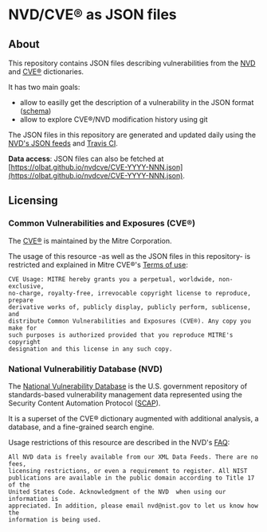 # NVD/CVE® as JSON files


## About
This repository contains JSON files describing vulnerabilities from the [NVD](https://nvd.nist.gov/general/faq) and [CVE®](https://cve.mitre.org/about/faqs.html) dictionaries.

It has two main goals:
- allow to easilly get the description of a vulnerability in the JSON format ([schema](https://scap.nist.gov/schema/nvd/feed/0.1/nvd_cve_feed_json_0.1_beta.schema))
- allow to explore CVE®/NVD modification history using git

The JSON files in this repository are generated and updated daily using the [NVD's JSON feeds](https://nvd.nist.gov/vuln/data-feeds) and [Travis CI](https://docs.travis-ci.com/user/cron-jobs/).

__Data access__: JSON files can also be fetched at [https://olbat.github.io/nvdcve/CVE-YYYY-NNN.json](https://olbat.github.io/nvdcve/CVE-YYYY-NNN.json).


## Licensing
### Common Vulnerabilities and Exposures (CVE®)
The [CVE®](https://cve.mitre.org/) is maintained by the Mitre Corporation.

The usage of this resource -as well as the JSON files in this repository- is restricted and explained in Mitre CVE®'s [Terms of use](https://cve.mitre.org/about/termsofuse.html):
```
CVE Usage: MITRE hereby grants you a perpetual, worldwide, non-exclusive,
no-charge, royalty-free, irrevocable copyright license to reproduce, prepare
derivative works of, publicly display, publicly perform, sublicense, and
distribute Common Vulnerabilities and Exposures (CVE®). Any copy you make for
such purposes is authorized provided that you reproduce MITRE's copyright
designation and this license in any such copy.
```

### National Vulnerabilitiy Database (NVD)
The [National Vulnerability Database](https://nvd.nist.gov/) is the U.S. government repository of standards-based vulnerability management data represented using the Security Content Automation Protocol ([SCAP](https://en.wikipedia.org/wiki/Security_Content_Automation_Protocol)).

It is a superset of the CVE® dictionary augmented with additional analysis, a database, and a fine-grained search engine.

Usage restrictions of this resource are described in the NVD's [FAQ](https://nvd.nist.gov/general/faq#1f2488ea-0492-45a7-ae5b-ad29bc31dd05):
```
All NVD data is freely available from our XML Data Feeds. There are no fees,
licensing restrictions, or even a requirement to register. All NIST
publications are available in the public domain according to Title 17 of the
United States Code. Acknowledgment of the NVD  when using our information is
appreciated. In addition, please email nvd@nist.gov to let us know how the
information is being used.
```
